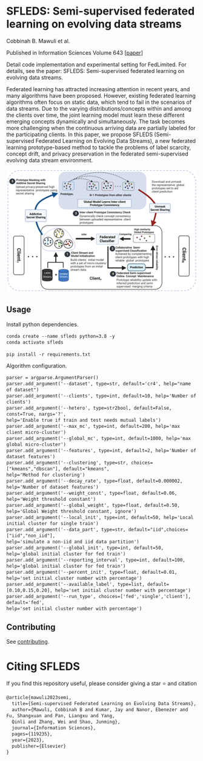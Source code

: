 # SFLEDS: Semi-supervised federated learning on evolving data streams
Cobbinah B. Mawuli et al. 

Published in Information Sciences Volume 643 [[paper]](https://www.sciencedirect.com/science/article/abs/pii/S0020025523008204)

Detail code implementation and experimental setting for FedLimited. For details, see the paper: SFLEDS: Semi-supervised federated learning on evolving data streams.

Federated learning has attracted increasing attention in recent years, and many algorithms have been proposed. However, existing federated learning algorithms often focus on static data, which tend to fail in the scenarios of data streams. Due to the varying distributions/concepts within and among the clients over time, the joint learning model must learn these different emerging concepts dynamically and simultaneously. The task becomes more challenging when the continuous arriving data are partially labeled for the participating clients. In this paper, we propose SFLEDS (Semi-supervised Federated Learning on Evolving Data Streams), a new federated learning prototype-based method to tackle the problems of label scarcity, concept drift, and privacy preservation in the federated semi-supervised evolving data stream environment.





![SFLEDS Framework](https://github.com/mvisionai/FedLimited/blob/main/asset/Framework.png)

## Usage
Install python dependencies.
```shell
conda create --name sfleds python=3.8 -y
conda activate sfleds

pip install -r requirements.txt
```

Algorithm configuration.
```
parser = argparse.ArgumentParser()
parser.add_argument('--dataset', type=str, default='cr4', help="name of dataset")
parser.add_argument('--clients', type=int, default=10, help='Number of clients')
parser.add_argument('--hetero', type=str2bool, default=False, const=True, nargs='?',
help='Enable true if train and test needs mutual labels')
parser.add_argument('--max_mc', type=int, default=200, help='max client micro-cluster')
parser.add_argument('--global_mc', type=int, default=1000, help='max global micro-cluster')
parser.add_argument('--features', type=int, default=2, help='Number of dataset features')
parser.add_argument('--clustering', type=str, choices=["kmeans","dbscan"], default="kmeans",
help='Method for clustering')
parser.add_argument('--decay_rate', type=float, default=0.000002, help='Number of dataset features')
parser.add_argument('--weight_const', type=float, default=0.06, help='Weight threshold constant')
parser.add_argument('--global_weight', type=float, default=0.50, help='Global Weight threshold constant, ignore')
parser.add_argument('--local_init', type=int, default=50, help='Local initial cluster for single train')
parser.add_argument('--data_part', type=str, default="iid",choices=["iid","non_iid"],
help='simulate a non-iid and iid data partition')
parser.add_argument('--global_init', type=int, default=50, help='global initial cluster for fed train')
parser.add_argument('--reporting_interval', type=int, default=100, help='global initial cluster for fed train')
parser.add_argument('--percent_init', type=float, default=0.01, help='set initial cluster number with percentage')
parser.add_argument('--available_label', type=list, default=[0.10,0.15,0.20], help='set initial cluster number with percentage')
parser.add_argument('--run_type', choices=['fed','single','client'], default='fed',
help='set initial cluster number with percentage')
```



## Contributing

See [contributing](CONTRIBUTING.md).

# Citing SFLEDS
If you find this repository useful, please consider giving a star ⭐ and citation
```
@article{mawuli2023semi,
  title={Semi-supervised Federated Learning on Evolving Data Streams},
  author={Mawuli, Cobbinah B and Kumar, Jay and Nanor, Ebenezer and Fu, Shangxuan and Pan, Liangxu and Yang,
  Qinli and Zhang, Wei and Shao, Junming},
  journal={Information Sciences},
  pages={119235},
  year={2023},
  publisher={Elsevier}
}
```
